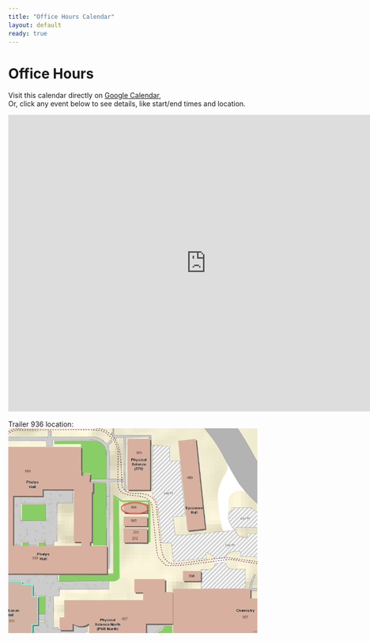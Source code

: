 ```yaml
---
title: "Office Hours Calendar"
layout: default
ready: true
---
```


<style type="text/css">
.pageBreakBefore {page-break-before:always;}
.style1 {color: #999999}
.style2 {font-size: smaller}
table#sched  tr td {font-size: 0.7em;}
table.hdrLinks * td { padding-right: 2em;}
table.hdrLinks * td.curr { font-weight:bold; }
</style>

<h1><strong>Office Hours</strong></h1>

<p>Visit this calendar directly on <a href="https://calendar.google.com/calendar/embed?src=s4haenqn57mup0jj0a0jebhn18%40group.calendar.google.com&ctz=America%2FLos_Angeles">Google Calendar</a>,<br>
Or, click any event below to see details, like start/end times and location.</p>
<iframe src="https://calendar.google.com/calendar/embed?mode=WEEK&amp;height=600&amp;wkst=1&amp;bgcolor=%23FFFFFF&amp;src=s4haenqn57mup0jj0a0jebhn18%40group.calendar.google.com&amp;color=%23875509&amp;ctz=America%2FLos_Angeles" style="border-width:0" width="800" height="600" frameborder="0" scrolling="no"></iframe>

Trailer 936 location:<br />
![Trailer 936 location](/images/936.png)
